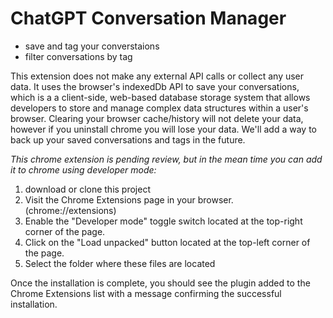 # ChatGPT Conversation Manager

- save and tag your converstaions
- filter conversations by tag

This extension does not make any external API calls or collect any user data. It uses the browser's indexedDb API to save your conversations, which is a a client-side, web-based database storage system that allows developers to store and manage complex data structures within a user's browser. Clearing your browser cache/history will not delete your data, however if you uninstall chrome you will lose your data. We'll add a way to back up your saved conversations and tags in the future. 

*This chrome extension is pending review, but in the mean time you can add it to chrome using developer mode:*

1. download or clone this project
2. Visit the Chrome Extensions page in your browser.  (chrome://extensions)
3. Enable the "Developer mode" toggle switch located at the top-right corner of the page.
4. Click on the "Load unpacked" button located at the top-left corner of the page.
5. Select the folder where these files are located

Once the installation is complete, you should see the plugin added to the Chrome Extensions list with a message confirming the successful installation.
